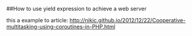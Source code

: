 ##How to use yield expression to achieve a web server

this a example to article: 
 http://nikic.github.io/2012/12/22/Cooperative-multitasking-using-coroutines-in-PHP.html